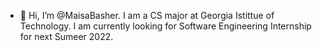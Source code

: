 - 👋 Hi, I’m @MaisaBasher. 
I am a CS major at Georgia Istittue of Technology. I am currently looking for Software Engineering Internship for next Sumeer 2022.


<!---
MaisaBasher/MaisaBasher is a ✨ special ✨ repository because its `README.md` (this file) appears on your GitHub profile.
You can click the Preview link to take a look at your changes.
--->
